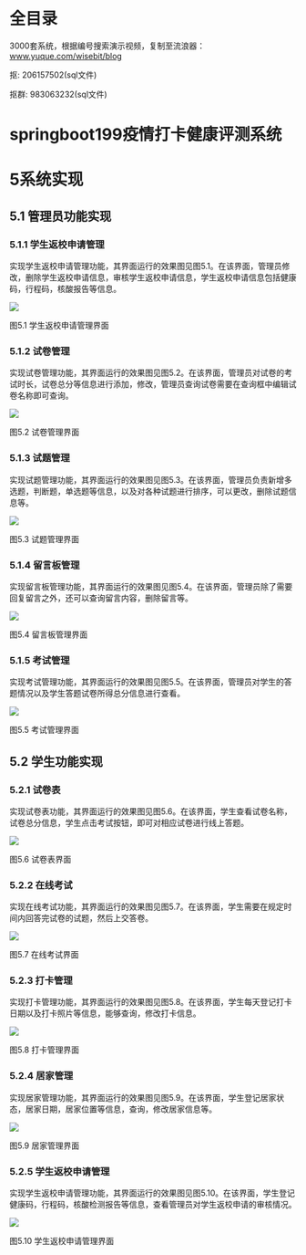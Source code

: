 # 全目录

3000套系统，根据编号搜索演示视频，复制至流浪器：www.yuque.com/wisebit/blog


<p>抠: 206157502(sql文件)</p>
<p>抠群: 983063232(sql文件)</p>


# springboot199疫情打卡健康评测系统
# 5系统实现
## 5.1 管理员功能实现
### 5.1.1 学生返校申请管理
实现学生返校申请管理功能，其界面运行的效果图见图5.1。在该界面，管理员修改，删除学生返校申请信息，审核学生返校申请信息，学生返校申请信息包括健康码，行程码，核酸报告等信息。

![](/md/blog.015.png)

图5.1 学生返校申请管理界面
### 5.1.2 试卷管理
实现试卷管理功能，其界面运行的效果图见图5.2。在该界面，管理员对试卷的考试时长，试卷总分等信息进行添加，修改，管理员查询试卷需要在查询框中编辑试卷名称即可查询。

![](/md/blog.016.png)

图5.2 试卷管理界面
### 5.1.3 试题管理
实现试题管理功能，其界面运行的效果图见图5.3。在该界面，管理员负责新增多选题，判断题，单选题等信息，以及对各种试题进行排序，可以更改，删除试题信息等。

![](/md/blog.017.png)

图5.3 试题管理界面
### 5.1.4 留言板管理
实现留言板管理功能，其界面运行的效果图见图5.4。在该界面，管理员除了需要回复留言之外，还可以查询留言内容，删除留言等。

![](/md/blog.018.png)

图5.4 留言板管理界面
### 5.1.5 考试管理
实现考试管理功能，其界面运行的效果图见图5.5。在该界面，管理员对学生的答题情况以及学生答题试卷所得总分信息进行查看。

![](/md/blog.019.png)

图5.5 考试管理界面
## 5.2 学生功能实现
### 5.2.1 试卷表
实现试卷表功能，其界面运行的效果图见图5.6。在该界面，学生查看试卷名称，试卷总分信息，学生点击考试按钮，即可对相应试卷进行线上答题。

![](/md/blog.020.png)

图5.6 试卷表界面
### 5.2.2 在线考试
实现在线考试功能，其界面运行的效果图见图5.7。在该界面，学生需要在规定时间内回答完试卷的试题，然后上交答卷。

![](/md/blog.021.png)

图5.7 在线考试界面
### 5.2.3 打卡管理
实现打卡管理功能，其界面运行的效果图见图5.8。在该界面，学生每天登记打卡日期以及打卡照片等信息，能够查询，修改打卡信息。

![](/md/blog.022.png)

图5.8 打卡管理界面
### 5.2.4 居家管理
实现居家管理功能，其界面运行的效果图见图5.9。在该界面，学生登记居家状态，居家日期，居家位置等信息，查询，修改居家信息等。

![](/md/blog.023.png)

图5.9 居家管理界面
### 5.2.5 学生返校申请管理
实现学生返校申请管理功能，其界面运行的效果图见图5.10。在该界面，学生登记健康码，行程码，核酸检测报告等信息，查看管理员对学生返校申请的审核情况。

![](/md/blog.024.png)

图5.10 学生返校申请管理界面

